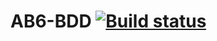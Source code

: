 # AB6-BDD [![Build status](https://ci.appveyor.com/api/projects/status/f2v57ek068rv5jk8/branch/main?svg=true)](https://ci.appveyor.com/project/VK86RUS/ab6-bdd/branch/main)
